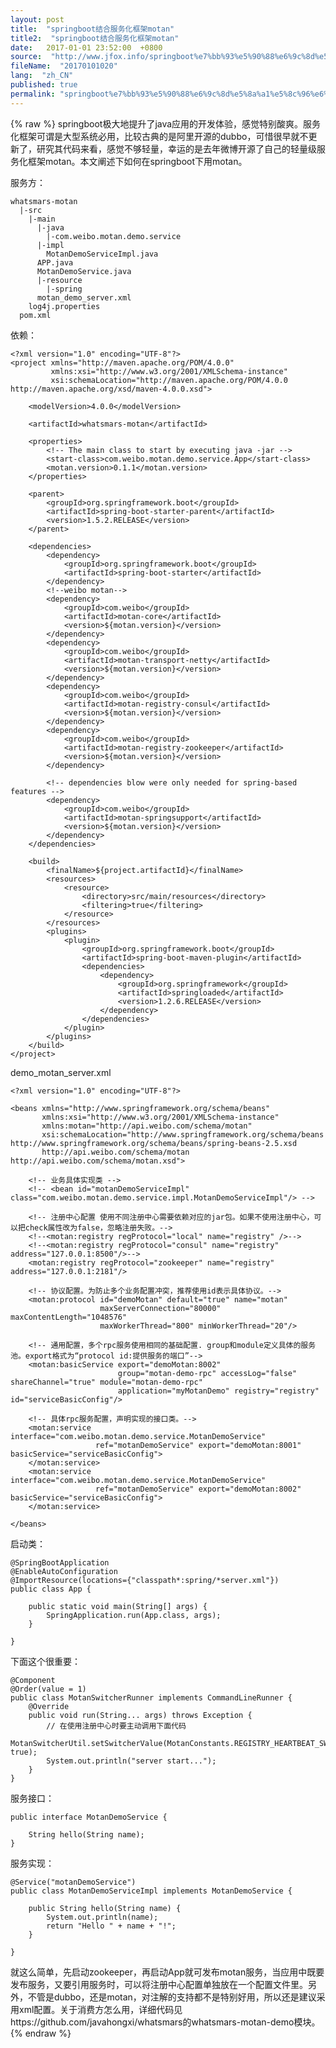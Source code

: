 ```yaml
---
layout: post
title:  "springboot结合服务化框架motan"
title2:  "springboot结合服务化框架motan"
date:   2017-01-01 23:52:00  +0800
source:  "http://www.jfox.info/springboot%e7%bb%93%e5%90%88%e6%9c%8d%e5%8a%a1%e5%8c%96%e6%a1%86%e6%9e%b6motan.html"
fileName:  "20170101020"
lang:  "zh_CN"
published: true
permalink: "springboot%e7%bb%93%e5%90%88%e6%9c%8d%e5%8a%a1%e5%8c%96%e6%a1%86%e6%9e%b6motan.html"
---
```

{% raw %}
springboot极大地提升了java应用的开发体验，感觉特别酸爽。服务化框架可谓是大型系统必用，比较古典的是阿里开源的dubbo，可惜很早就不更新了，研究其代码来看，感觉不够轻量，幸运的是去年微博开源了自己的轻量级服务化框架motan。本文阐述下如何在springboot下用motan。

服务方：

    whatsmars-motan
      |-src
        |-main
          |-java
            |-com.weibo.motan.demo.service
    	  |-impl
    	    MotanDemoServiceImpl.java
    	  APP.java
    	  MotanDemoService.java
          |-resource
            |-spring
    	  motan_demo_server.xml
    	log4j.properties
      pom.xml

依赖：

    <?xml version="1.0" encoding="UTF-8"?>
    <project xmlns="http://maven.apache.org/POM/4.0.0"
             xmlns:xsi="http://www.w3.org/2001/XMLSchema-instance"
             xsi:schemaLocation="http://maven.apache.org/POM/4.0.0 http://maven.apache.org/xsd/maven-4.0.0.xsd">
    
        <modelVersion>4.0.0</modelVersion>
    
        <artifactId>whatsmars-motan</artifactId>
    
        <properties>
            <!-- The main class to start by executing java -jar -->
            <start-class>com.weibo.motan.demo.service.App</start-class>
            <motan.version>0.1.1</motan.version>
        </properties>
    
        <parent>
            <groupId>org.springframework.boot</groupId>
            <artifactId>spring-boot-starter-parent</artifactId>
            <version>1.5.2.RELEASE</version>
        </parent>
    
        <dependencies>
            <dependency>
                <groupId>org.springframework.boot</groupId>
                <artifactId>spring-boot-starter</artifactId>
            </dependency>
            <!--weibo motan-->
            <dependency>
                <groupId>com.weibo</groupId>
                <artifactId>motan-core</artifactId>
                <version>${motan.version}</version>
            </dependency>
            <dependency>
                <groupId>com.weibo</groupId>
                <artifactId>motan-transport-netty</artifactId>
                <version>${motan.version}</version>
            </dependency>
            <dependency>
                <groupId>com.weibo</groupId>
                <artifactId>motan-registry-consul</artifactId>
                <version>${motan.version}</version>
            </dependency>
            <dependency>
                <groupId>com.weibo</groupId>
                <artifactId>motan-registry-zookeeper</artifactId>
                <version>${motan.version}</version>
            </dependency>
    
            <!-- dependencies blow were only needed for spring-based features -->
            <dependency>
                <groupId>com.weibo</groupId>
                <artifactId>motan-springsupport</artifactId>
                <version>${motan.version}</version>
            </dependency>
        </dependencies>
    
        <build>
            <finalName>${project.artifactId}</finalName>
            <resources>
                <resource>
                    <directory>src/main/resources</directory>
                    <filtering>true</filtering>
                </resource>
            </resources>
            <plugins>
                <plugin>
                    <groupId>org.springframework.boot</groupId>
                    <artifactId>spring-boot-maven-plugin</artifactId>
                    <dependencies>
                        <dependency>
                            <groupId>org.springframework</groupId>
                            <artifactId>springloaded</artifactId>
                            <version>1.2.6.RELEASE</version>
                        </dependency>
                    </dependencies>
                </plugin>
            </plugins>
        </build>
    </project>

 demo_motan_server.xml

    <?xml version="1.0" encoding="UTF-8"?>
    
    <beans xmlns="http://www.springframework.org/schema/beans"
           xmlns:xsi="http://www.w3.org/2001/XMLSchema-instance"
           xmlns:motan="http://api.weibo.com/schema/motan"
           xsi:schemaLocation="http://www.springframework.org/schema/beans http://www.springframework.org/schema/beans/spring-beans-2.5.xsd
           http://api.weibo.com/schema/motan http://api.weibo.com/schema/motan.xsd">
    
        <!-- 业务具体实现类 -->
        <!-- <bean id="motanDemoServiceImpl" class="com.weibo.motan.demo.service.impl.MotanDemoServiceImpl"/> -->
    
        <!-- 注册中心配置 使用不同注册中心需要依赖对应的jar包。如果不使用注册中心，可以把check属性改为false，忽略注册失败。-->
        <!--<motan:registry regProtocol="local" name="registry" />-->
        <!--<motan:registry regProtocol="consul" name="registry" address="127.0.0.1:8500"/>-->
        <motan:registry regProtocol="zookeeper" name="registry" address="127.0.0.1:2181"/>
    
        <!-- 协议配置。为防止多个业务配置冲突，推荐使用id表示具体协议。-->
        <motan:protocol id="demoMotan" default="true" name="motan"
                        maxServerConnection="80000" maxContentLength="1048576"
                        maxWorkerThread="800" minWorkerThread="20"/>
    
        <!-- 通用配置，多个rpc服务使用相同的基础配置. group和module定义具体的服务池。export格式为“protocol id:提供服务的端口”-->
        <motan:basicService export="demoMotan:8002"
                            group="motan-demo-rpc" accessLog="false" shareChannel="true" module="motan-demo-rpc"
                            application="myMotanDemo" registry="registry" id="serviceBasicConfig"/>
    
        <!-- 具体rpc服务配置，声明实现的接口类。-->
        <motan:service interface="com.weibo.motan.demo.service.MotanDemoService"
                       ref="motanDemoService" export="demoMotan:8001" basicService="serviceBasicConfig">
        </motan:service>
        <motan:service interface="com.weibo.motan.demo.service.MotanDemoService"
                       ref="motanDemoService" export="demoMotan:8002" basicService="serviceBasicConfig">
        </motan:service>
    
    </beans>

 启动类：

    @SpringBootApplication
    @EnableAutoConfiguration
    @ImportResource(locations={"classpath*:spring/*server.xml"})
    public class App {
    
        public static void main(String[] args) {
            SpringApplication.run(App.class, args);
        }
    
    }

下面这个很重要：

    @Component
    @Order(value = 1)
    public class MotanSwitcherRunner implements CommandLineRunner {
        @Override
        public void run(String... args) throws Exception {
            // 在使用注册中心时要主动调用下面代码
            MotanSwitcherUtil.setSwitcherValue(MotanConstants.REGISTRY_HEARTBEAT_SWITCHER, true);
            System.out.println("server start...");
        }
    }

服务接口：

    public interface MotanDemoService {
    
        String hello(String name);
    }

 服务实现：

    @Service("motanDemoService")
    public class MotanDemoServiceImpl implements MotanDemoService {
    
        public String hello(String name) {
            System.out.println(name);
            return "Hello " + name + "!";
        }
    
    }

就这么简单，先启动zookeeper，再启动App就可发布motan服务，当应用中既要发布服务，又要引用服务时，可以将注册中心配置单独放在一个配置文件里。另外，不管是dubbo，还是motan，对注解的支持都不是特别好用，所以还是建议采用xml配置。关于消费方怎么用，详细代码见https://github.com/javahongxi/whatsmars的whatsmars-motan-demo模块。
{% endraw %}
